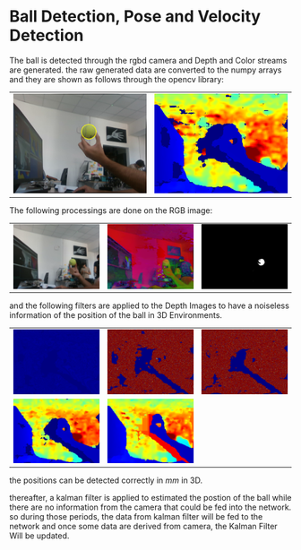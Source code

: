 # Ball Detection, Pose and Velocity Detection

The ball is detected through the rgbd camera and Depth and Color streams are generated. 
the raw generated data are converted to the numpy arrays and they are shown as follows through the opencv library:

<table>
  <tr>
    <td><img src="Camera/Color_Image.png" alt="Raw Color Image" style="width: 100%;"/></td>
    <td><img src="Camera/Depth_Image.png" alt="Raw Depth Image" style="width: 100%;"/></td>
  </tr>
</table>

The following processings are done on the RGB image:
<table>
  <tr>
    <td><img src="Camera/Blurred_Image.png" alt="Blurred Image" style="width: 100%;"/></td>
    <td><img src="Camera/hsv_Image.png" alt="HSV Image" style="width: 100%;"/></td>
    <td><img src="Camera/mask_yellow_Image.png" alt="Mask Yellow Image" style="width: 100%;"/></td>
  </tr>
</table>

and the following filters are applied to the Depth Images to have a noiseless information of the position of the ball in 3D Environments.
<table>
  <tr>
    <td><img src="Camera/Disparity_Image.png" alt="Disparity Image" style="width: 100%;"/></td>
    <td><img src="Camera/Spatial_Filtered_Image.png" alt="Spatial Filtered Image" style="width: 100%;"/></td>
    <td><img src="Camera/Temporal_Filtered_Image.png" alt="Temporal Filtered Image" style="width: 100%;"/></td>
  </tr>
  <tr>
    <td><img src="Camera/Depth_Filtered_Image.png" alt="Depth Filtered Image" style="width: 100%;"/></td>
    <td><img src="Camera/Hole_Filled_Image.png" alt="Hole Filled Image" style="width: 100%;"/></td>
  </tr>
</table>

the positions can be detected correctly in $mm$ in 3D.

thereafter, a kalman filter is applied to estimated the postion of the ball while there are no information from the camera that could be fed into the network. so during those periods, the data from kalman filter will be fed to the network and once some data are derived from camera, the Kalman Filter Will be updated.
